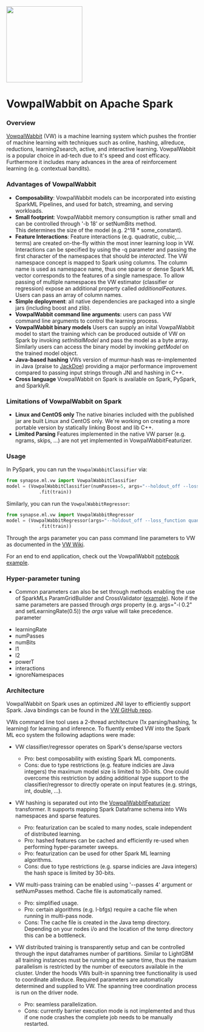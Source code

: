 <img width="200" src="https://mmlspark.blob.core.windows.net/graphics/emails/vw-blue-dark-orange.svg">

# VowpalWabbit on Apache Spark

### Overview

[VowpalWabbit](https://github.com/VowpalWabbit/vowpal_wabbit) (VW) is a machine learning system which
pushes the frontier of machine learning with techniques such as online, hashing, allreduce,
reductions, learning2search, active, and interactive learning. 
VowpalWabbit is a popular choice in ad-tech due to it's speed and cost efficacy. 
Furthermore it includes many advances in the area of reinforcement learning (e.g. contextual bandits). 

### Advantages of VowpalWabbit

-  **Composability**: VowpalWabbit models can be incorporated into existing
    SparkML Pipelines, and used for batch, streaming, and serving workloads.
-  **Small footprint**: VowpalWabbit memory consumption is rather small and can be controlled through '-b 18' or setNumBits method.   
    This determines the size of the model (e.g. 2^18 * some_constant).
-  **Feature Interactions**: Feature interactions (e.g. quadratic, cubic,... terms) are created on-the-fly within the most inner
    learning loop in VW.
    Interactions can be specified by using the -q parameter and passing the first character of the namespaces that should be _interacted_. 
    The VW namespace concept is mapped to Spark using columns. The column name is used as namespace name, thus one sparse or dense Spark ML vector corresponds to the features of a single namespace. 
    To allow passing of multiple namespaces the VW estimator (classifier or regression) expose an additional property called _additionalFeatures_. Users can pass an array of column names.
-  **Simple deployment**: all native dependencies are packaged into a single jars (including boost and zlib).
-  **VowpalWabbit command line arguments**: users can pass VW command line arguments to control the learning process.
-  **VowpalWabbit binary models** Users can supply an inital VowpalWabbit model to start the training which can be produced outside of 
    VW on Spark by invoking _setInitialModel_ and pass the model as a byte array. Similarly users can access the binary model by invoking
    _getModel_ on the trained model object.
-  **Java-based hashing** VWs version of murmur-hash was re-implemented in Java (praise to [JackDoe](https://github.com/jackdoe)) 
    providing a major performance improvement compared to passing input strings through JNI and hashing in C++.
-  **Cross language** VowpalWabbit on Spark is available on Spark, PySpark, and SparklyR.

### Limitations of VowpalWabbit on Spark

-  **Linux and CentOS only** The native binaries included with the published jar are built Linux and CentOS only.
    We're working on creating a more portable version by statically linking Boost and lib C++.
-  **Limited Parsing** Features implemented in the native VW parser (e.g. ngrams, skips, ...) are not yet implemented in
    VowpalWabbitFeaturizer.

### Usage

In PySpark, you can run the `VowpalWabbitClassifier` via:

```python
from synapse.ml.vw import VowpalWabbitClassifier
model = (VowpalWabbitClassifier(numPasses=5, args="--holdout_off --loss_function logistic")
            .fit(train))
```

Similarly, you can run the `VowpalWabbitRegressor`: 

```python
from synapse.ml.vw import VowpalWabbitRegressor
model = (VowpalWabbitRegressor(args="--holdout_off --loss_function quantile -q :: -l 0.1")
            .fit(train))
```

Through the args parameter you can pass command line parameters to VW as documented in the [VW Wiki](https://github.com/vowpalWabbit/vowpal_wabbit/wiki/Command-Line-Arguments).

For an end to end application, check out the VowpalWabbit [notebook
example](../notebooks/Vowpal%20Wabbit%20-%20Quantile%20Regression%20for%20Drug%20Discovery.ipynb]).

### Hyper-parameter tuning

- Common parameters can also be set through methods enabling the use of SparkMLs ParamGridBuilder and CrossValidator ([example](https://github.com/Microsoft/SynapseML/blob/master/src/test/scala/com/microsoft/ml/spark/vw/VerifyVowpalWabbitClassifier.scala#L29)). Note if
    the same parameters are passed through _args_ property (e.g. args="-l 0.2" and setLearningRate(0.5)) the _args_ value will
    take precedence.
 parameter
* learningRate
* numPasses
* numBits
* l1
* l2
* powerT
* interactions
* ignoreNamespaces

### Architecture

VowpalWabbit on Spark uses an optimized JNI layer to efficiently support Spark.
Java bindings can be found in the [VW GitHub repo](https://github.com/VowpalWabbit/vowpal_wabbit/blob/master/java/src/main/c%2B%2B/jni_spark_vw_generated.h).

VWs command line tool uses a 2-thread architecture (1x parsing/hashing, 1x learning) for learning and inference.
To fluently embed VW into the Spark ML eco system the following adaptions were made:

- VW classifier/regressor operates on Spark's dense/sparse vectors
    - Pro: best composability with existing Spark ML components.
    - Cons: due to type restrictions (e.g. feature indicies are Java integers) the maximum model size is limited to 30-bits. One could overcome this restriction by adding additional type support to the classifier/regressor to directly operate on input features (e.g. strings, int, double, ...).

- VW hashing is separated out into the [VowpalWabbitFeaturizer](https://github.com/Microsoft/SynapseML/blob/master/src/test/scala/com/microsoft/ml/spark/vw/VerifyVowpalWabbitFeaturizer.scala#L34) transformer. It supports mapping Spark Dataframe schema into VWs namespaces and sparse 
features.
    - Pro: featurization can be scaled to many nodes, scale independent of distributed learning.
    - Pro: hashed features can be cached and efficiently re-used when performing hyper-parameter sweeps.
    - Pro: featurization can be used for other Spark ML learning algorithms.
    - Cons: due to type restrictions (e.g. sparse indicies are Java integers) the hash space is limited by 30-bits.

- VW multi-pass training can be enabled using '--passes 4' argument or setNumPasses method. Cache file is automatically named.
    - Pro: simplified usage.
    - Pro: certain algorithms (e.g. l-bfgs) require a cache file when running in multi-pass node.
    - Cons: The cache file is created in the Java temp directory. Depending on your nodes i/o and the location of the temp directory this can be a bottleneck.
- VW distributed training is transparently setup and can be controlled through the input dataframes number of partitions. 
  Similar to LightGBM all training instances must be running at the same time, thus the maxium parallelism is restricted by the 
  number of executors available in the cluster. Under the hoods VWs built-in spanning tree functionality is used to coordinate allreduce.
  Required parameters are automatically determined and supplied to VW. The spanning tree coordination process is run on the driver node.
    - Pro: seamless parallelization.
    - Cons: currently barrier execution mode is not implemented and thus if one node crashes the complete job needs to be manually restarted.

